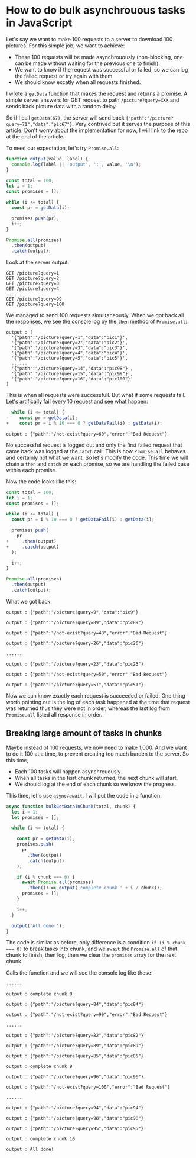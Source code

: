 # How to do bulk asynchrouous tasks in JavaScript

Let's say we want to make 100 requests to a server to download 100 pictures. For this simple job, we want to achieve:

- These 100 requests will be made asynchrouously (non-blocking, one can be made without waiting for the previous one to finish).
- We want to know if the request was successful or failed, so we can log the failed request or try again with them.
- We should know excatly when all requests finished.

I wrote a `getData` function that makes the request and returns a promise. A simple server answers for GET request to path `/picture?query=XXX` and sends back picture data with a random delay.

So if I call `getData(67)`, the server will send back `{"path":"/picture?query=71","data":"pic67"}`. Very contrived but it serves the purpose of this article. Don't worry about the implementation for now, I will link to the repo at the end of the article. 

To meet our expectation, let's try `Promise.all`:

```js
function output(value, label) {
  console.log(label || 'output', ':', value, '\n');
}

const total = 100;
let i = 1;
const promises = [];

while (i <= total) {
  const pr = getData(i);

  promises.push(pr);
  i++;
}

Promise.all(promises)
  .then(output)
  .catch(output);
```

Look at the server output:

```
GET /picture?query=1 
GET /picture?query=2 
GET /picture?query=3
GET /picture?query=4
......
GET /picture?query=99
GET /picture?query=100
```

We managed to send 100 requests simultaneously. When we got back all the responses, we see the console log by the `then` method of `Promise.all`:

```
output : [
  '{"path":"/picture?query=1","data":"pic1"}',
  '{"path":"/picture?query=2","data":"pic2"}',
  '{"path":"/picture?query=3","data":"pic3"}',
  '{"path":"/picture?query=4","data":"pic4"}',
  '{"path":"/picture?query=5","data":"pic5"}',
  ......
  '{"path":"/picture?query=14","data":"pic98"}',
  '{"path":"/picture?query=15","data":"pic99"}',
  '{"path":"/picture?query=16","data":"pic100"}'
]
```

This is when all requests were successfull. But what if some requests fail.
Let's artifically fail every 10 request and see what happen:

```js
  while (i <= total) {
-    const pr = getData(i);
+    const pr = i % 10 === 0 ? getDataFail(i) : getData(i);
```

```
output : {"path":"/not-exist?query=60","error":"Bad Request"}
```

No successful request is logged out and only the first failed request that came back was logged at the `catch` call. This is how `Promise.all` behaves and certainly not what we want. So let's modify the code. This time we will chain a `then` and `catch` on each promise, so we are handling the failed case within each promise.

Now the code looks like this:

```js
const total = 100;
let i = 1;
const promises = [];

while (i <= total) {
  const pr = i % 10 === 0 ? getDataFail(i) : getData(i);

  promises.push(
    pr
+     .then(output)
+     .catch(output)
  );

  i++;
}

Promise.all(promises)
  .then(output)
  .catch(output);
```

What we got back:

```
output : {"path":"/picture?query=9","data":"pic9"} 

output : {"path":"/picture?query=89","data":"pic89"} 

output : {"path":"/not-exist?query=40","error":"Bad Request"} 

output : {"path":"/picture?query=26","data":"pic26"} 

......

output : {"path":"/picture?query=23","data":"pic23"} 

output : {"path":"/not-exist?query=50","error":"Bad Request"} 

output : {"path":"/picture?query=51","data":"pic51"} 
```

Now we can know exactly each request is succeeded or failed. One thing worth pointing out is the log of each task happened at the time that request was returned thus they were not in order, whereas the last log from `Promise.all` listed all response in order.

## Breaking large amount of tasks in chunks

Maybe instead of 100 requests, we now need to make 1,000. And we want to do it 100 at a time, to prevent creating too much burden to the server. So this time,

- Each 100 tasks will happen asynchrouously.
- When all tasks in the fisrt chunk returned, the next chunk will start.
- We should log at the end of each chunk so we know the progress.

This time, let's use `async/await`. I will put the code in a function:

```js
async function bulkGetDataInChunk(total, chunk) {
  let i = 1;
  let promises = [];

  while (i <= total) {

    const pr = getData(i);
    promises.push(
      pr
        .then(output)
        .catch(output)
    );

    if (i % chunk === 0) {
      await Promise.all(promises)
        .then(() => output('complete chunk ' + i / chunk));
      promises = [];
    }

    i++;
  }

  output('All done!');
}
```

The code is similar as before, only difference is a condition `if (i % chunk === 0)` to break tasks into chunk, and we `await` the `Promise.all` of that chunk to finish, then log, then we clear the `promises` array for the next chunk.

Calls the function and we will see the console log like these:

```
......

output : complete chunk 8 

output : {"path":"/picture?query=84","data":"pic84"} 

output : {"path":"/not-exist?query=90","error":"Bad Request"} 

......

output : {"path":"/picture?query=82","data":"pic82"} 

output : {"path":"/picture?query=89","data":"pic89"} 

output : {"path":"/picture?query=85","data":"pic85"} 

output : complete chunk 9 

output : {"path":"/picture?query=96","data":"pic96"} 

output : {"path":"/not-exist?query=100","error":"Bad Request"} 

......

output : {"path":"/picture?query=94","data":"pic94"} 

output : {"path":"/picture?query=98","data":"pic98"} 

output : {"path":"/picture?query=95","data":"pic95"} 

output : complete chunk 10 

output : All done!
```